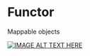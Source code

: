# Functor
Mappable objects

[![IMAGE ALT TEXT HERE](https://img.youtube.com/vi/3Z7f0Gi8pxw/0.jpg)](https://www.youtube.com/watch?v=3Z7f0Gi8pxw)
